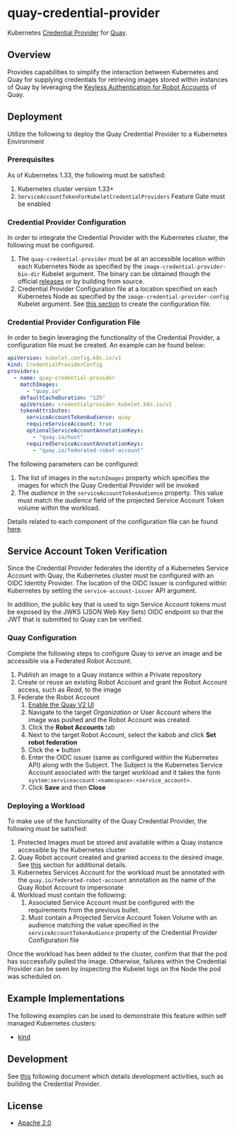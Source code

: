# quay-credential-provider

Kubernetes [Credential Provider](https://kubernetes.io/docs/tasks/administer-cluster/kubelet-credential-provider) for [Quay](https://quay.io).

## Overview

Provides capabilities to simplify the interaction between Kubernetes and Quay for supplying credentials for retrieving images stored within instances of Quay by leveraging the [Keyless Authentication for Robot Accounts](https://docs.redhat.com/en/documentation/red_hat_quay/3/html/manage_red_hat_quay/keyless-authentication-robot-accounts) of Quay.

## Deployment

Utilize the following to deploy the Quay Credential Provider to a Kubernetes Environment

### Prerequisites

As of Kubernetes 1.33, the following must be satisfied:

1. Kubernetes cluster version 1.33+
2. `ServiceAccountTokenForKubeletCredentialProviders` Feature Gate must be enabled

### Credential Provider Configuration

In order to integrate the Credential Provider with the Kubernetes cluster, the following must be configured.

1. The `quay-credential-provider` must be at an accessible location within each Kubernetes Node as specified by the `image-credential-provider-bin-dir` Kubelet argument. The binary can be obtained though the official [releases](https://github.com/sabre1041/quay-credential-provider/releases) or by building from source.
2. Credential Provider Configuration file at a location specified on each Kubernetes Node as specified by the `image-credential-provider-config` Kubelet argument. See [this section](#credential-provider-configuration-file) to create the configuration file.

### Credential Provider Configuration File

In order to begin leveraging the functionality of the Credential Provider, a configuration file must be created. An example can be found below:

```yaml
apiVersion: kubelet.config.k8s.io/v1
kind: CredentialProviderConfig
providers:
  - name: quay-credential-provider
    matchImages:
      - "quay.io"
    defaultCacheDuration: "12h"
    apiVersion: credentialprovider.kubelet.k8s.io/v1
    tokenAttributes:
      serviceAccountTokenAudience: quay
      requireServiceAccount: true
      optionalServiceAccountAnnotationKeys:
        - "quay.io/host"
      requiredServiceAccountAnnotationKeys:
        - "quay.io/federated-robot-account"
```

The following parameters can be configured:

1. The list of images in the `matchImages` property which specifies the images for which the Quay Credential Provider will be invoked
2. The _audience_ in the `serviceAccountTokenAudience` property. This value must match the _audience_ field of the projected Service Account Token volume within the workload.

Details related to each component of the configuration file can be found [here](https://kubernetes.io/docs/tasks/administer-cluster/kubelet-credential-provider/#configure-a-kubelet-credential-provider).

## Service Account Token Verification

Since the Credential Provider federates the identity of a Kubernetes Service Account with Quay, the Kubernetes cluster must be configured with an OIDC Identity Provider. The location of the OIDC Issuer is configured within Kubernetes by setting the `service-account-issuer` API argument.

In addition, the public key that is used to sign Service Account tokens must be exposed by the JWKS (JSON Web Key Sets) OIDC endpoint so that the JWT that is submitted to Quay can be verified.

### Quay Configuration

Complete the following steps to configure Quay to serve an image and be accessible via a Federated Robot Account.

1. Publish an image to a Quay instance within a Private repository
2. Create or reuse an existing Robot Account and grant the Robot Account access, such as _Read_, to the image
3. Federate the Robot Account
    1. [Enable the Quay V2 UI](https://docs.redhat.com/en/documentation/red_hat_quay/3/html/manage_red_hat_quay/using-v2-ui)
    2. Navigate to the target _Organization_ or User Account where the image was pushed and the Robot Account was created
    3. Click the **Robot Accounts** tab
    4. Next to the target Robot Account, select the kabob and click **Set robot federation**
    5. Click the **+** button
    6. Enter the OIDC issuer (same as configured within the Kubernetes API) along with the Subject. The Subject is the Kubernetes Service Account associated with the target workload and it takes the form `system:serviceaccount:<namespace>:<service_account>`.
    7. Click **Save** and then **Close**

### Deploying a Workload

To make use of the functionality of the Quay Credential Provider, the following must be satisfied:

1. Protected Images must be stored and available within a Quay instance accessible by the Kubernetes cluster
2. Quay Robot account created and granted access to the desired image. See [this](#quay-configuration) section for additional details.
3. Kubernetes Services Account for the workload must be annotated with the `quay.io/federated-robot-account` annotation as the name of the Quay Robot Account to impersonate
4. Workload must contain the following:
    1. Associated Service Account must be configured with the requirements from the previous bullet.
    2. Must contain a Projected Service Account Token Volume with an audience matching the value specified in the `serviceAccountTokenAudience` property of the Credential Provider Configuration file

Once the workload has been added to the cluster, confirm that that the pod has successfully pulled the image. Otherwise, failures within the Credential Provider can be seen by inspecting the Kubelet logs on the Node the pod was scheduled on.

## Example Implementations

The following examples can be used to demonstrate this feature within self managed Kubernetes clusters:

* [kind](docs/kind.md)

## Development

See [this](docs/development.md) following document which details development activities, such as building the Credential Provider.

## License

* [Apache 2.0](LICENSE)

